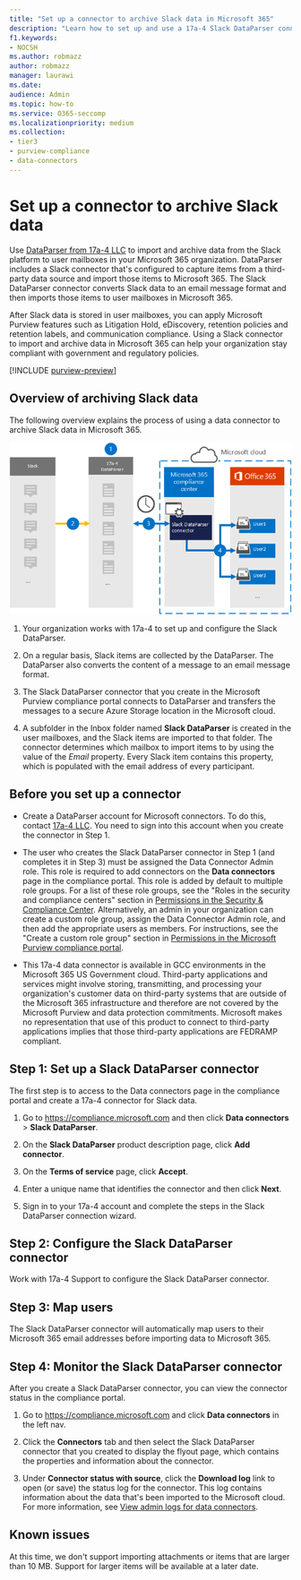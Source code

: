 ```yaml
---
title: "Set up a connector to archive Slack data in Microsoft 365"
description: "Learn how to set up and use a 17a-4 Slack DataParser connector to import and archive Slack data in Microsoft 365."
f1.keywords:
- NOCSH
ms.author: robmazz
author: robmazz
manager: laurawi
ms.date: 
audience: Admin
ms.topic: how-to
ms.service: O365-seccomp
ms.localizationpriority: medium
ms.collection:
- tier3
- purview-compliance
- data-connectors
---
```


# Set up a connector to archive Slack data

Use [DataParser from 17a-4 LLC](https://www.17a-4.com/slack-dataparser/) to import and archive data from the Slack platform to user mailboxes in your Microsoft 365 organization. DataParser includes a Slack connector that's configured to capture items from a third-party data source and import those items to Microsoft 365. The Slack DataParser connector converts Slack data to an email message format and then imports those items to user mailboxes in Microsoft 365.

After Slack data is stored in user mailboxes, you can apply Microsoft Purview features such as Litigation Hold, eDiscovery, retention policies and retention labels, and communication compliance. Using a Slack connector to import and archive data in Microsoft 365 can help your organization stay compliant with government and regulatory policies.

[!INCLUDE [purview-preview](../includes/purview-preview.md)]

## Overview of archiving Slack data

The following overview explains the process of using a data connector to archive Slack data in Microsoft 365.

![Archiving workflow for Slack data from 17a-4.](../media/SlackDataParserConnectorWorkflow.png)

1. Your organization works with 17a-4 to set up and configure the Slack DataParser.

2. On a regular basis, Slack items are collected by the DataParser. The DataParser also converts the content of a message to an email message format.

3. The Slack DataParser connector that you create in the Microsoft Purview compliance portal connects to DataParser and transfers the messages to a secure Azure Storage location in the Microsoft cloud.

4. A subfolder in the Inbox folder named **Slack DataParser** is created in the user mailboxes, and the Slack items are imported to that folder. The connector determines which mailbox to import items to by using the value of the *Email* property. Every Slack item contains this property, which is populated with the email address of every participant.

## Before you set up a connector

- Create a DataParser account for Microsoft connectors. To do this, contact [17a-4 LLC](https://www.17a-4.com/contact/). You need to sign into this account when you create the connector in Step 1.

- The user who creates the Slack DataParser connector in Step 1 (and completes it in Step 3) must be assigned the Data Connector Admin role. This role is required to add connectors on the **Data connectors** page in the compliance portal. This role is added by default to multiple role groups. For a list of these role groups, see the "Roles in the security and compliance centers" section in [Permissions in the Security & Compliance Center](../security/office-365-security/permissions-in-the-security-and-compliance-center.md#roles-in-the-security--compliance-center). Alternatively, an admin in your organization can create a custom role group, assign the Data Connector Admin role, and then add the appropriate users as members. For instructions, see the "Create a custom role group" section in [Permissions in the Microsoft Purview compliance portal](microsoft-365-compliance-center-permissions.md#create-a-custom-role-group).

- This 17a-4 data connector is available in GCC environments in the Microsoft 365 US Government cloud. Third-party applications and services might involve storing, transmitting, and processing your organization's customer data on third-party systems that are outside of the Microsoft 365 infrastructure and therefore are not covered by the Microsoft Purview and data protection commitments. Microsoft makes no representation that use of this product to connect to third-party applications implies that those third-party applications are FEDRAMP compliant.

## Step 1: Set up a Slack DataParser connector

The first step is to access to the Data connectors page in the compliance portal and create a 17a-4 connector for Slack data.

1. Go to <https://compliance.microsoft.com> and then click **Data connectors** > **Slack DataParser**.

2. On the **Slack DataParser** product description page, click **Add connector**.

3. On the **Terms of service** page, click **Accept**.

4. Enter a unique name that identifies the connector and then click **Next**.

5. Sign in to your 17a-4 account and complete the steps in the Slack DataParser connection wizard.

## Step 2: Configure the Slack DataParser connector

Work with 17a-4 Support to configure the Slack DataParser connector.

## Step 3: Map users

The Slack DataParser connector will automatically map users to their Microsoft 365 email addresses before importing data to Microsoft 365.

## Step 4: Monitor the Slack DataParser connector

After you create a Slack DataParser connector, you can view the connector status in the compliance portal.

1. Go to <https://compliance.microsoft.com> and click **Data connectors** in the left nav.

2. Click the **Connectors** tab and then select the Slack DataParser connector that you created to display the flyout page, which contains the properties and information about the connector.

3. Under **Connector status with source**, click the **Download log** link to open (or save) the status log for the connector. This log contains information about the data that's been imported to the Microsoft cloud. For more information, see [View admin logs for data connectors](data-connector-admin-logs.md).

## Known issues

At this time, we don't support importing attachments or items that are larger than 10 MB. Support for larger items will be available at a later date.
